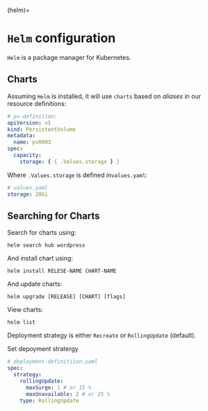 (helm)=

# `Helm` configuration

`Helm` is a package manager for Kubernetes. 

## Charts
Assuming `Helm` is installed, it will use `charts` based on *aliases* in our
resource definitions:

```yaml
# pv-definition:
apiVersion: v1
kind: PersistentVolume
metadata:
  name: pv0003
spec:
  capacity:
    storage: { { .Values.storage } }
```

Where `.Values.storage` is defined in`values.yaml`:

```yaml
# values.yaml
storage: 20Gi
```

## Searching for Charts
Search for charts using: 
```console
helm search hub wordpress
```
And install chart using:
```console
helm install RELESE-NAME CHART-NAME
```
And update charts:
```console
helm upgrade [RELEASE] [CHART] [flags]
```

View charts:
```console
helm list
```


Deployment strategy is either `Recreate` or `RollingUpdate` (default).

Set depoyment stratergy

```yaml
# deployment-definitiion.yaml
spec:
  strategy:
    rollingUpdate:
      maxSurge: 1 # or 15 % 
      maxUnavailable: 2 # or 25 %
    type: RollingUpdate
```


